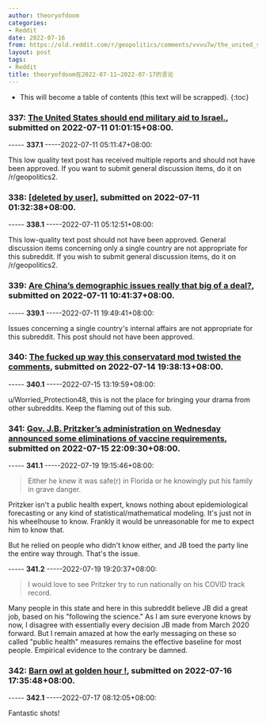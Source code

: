 ```yaml
---
author: theoryofdoom
categories:
- Reddit
date: 2022-07-16
from: https://old.reddit.com/r/geopolitics/comments/vvvu7w/the_united_states_should_end_military_aid_to/
layout: post
tags:
- Reddit
title: theoryofdoom在2022-07-11~2022-07-17的言论
---
```


* This will become a table of contents (this text will be scrapped).
{:toc}

### 337: [The United States should end military aid to Israel.](https://old.reddit.com/r/geopolitics/comments/vvvu7w/the_united_states_should_end_military_aid_to/), submitted on 2022-07-11 01:01:15+08:00.

----- __337.1__ -----2022-07-11 05:11:47+08:00:

This low quality text post has received multiple reports and should not have been approved.  If you want to submit general discussion items, do it on /r/geopolitics2.

### 338: [[deleted by user]](https://old.reddit.com/r/geopolitics/comments/vvwix5/deleted_by_user/), submitted on 2022-07-11 01:32:38+08:00.

----- __338.1__ -----2022-07-11 05:12:51+08:00:

This low-quality text post should not have been approved.  General discussion items concerning only a single country are not appropriate for this subreddit.  If you wish to submit general discussion items, do it on /r/geopolitics2.

### 339: [Are China’s demographic issues really that big of a deal?](https://old.reddit.com/r/geopolitics/comments/vw7ui5/are_chinas_demographic_issues_really_that_big_of/), submitted on 2022-07-11 10:41:37+08:00.

----- __339.1__ -----2022-07-11 19:49:41+08:00:

Issues concerning a single country's internal affairs are not appropriate for this subreddit.  This post should not have been approved.

### 340: [The fucked up way this conservatard mod twisted the comments](https://old.reddit.com/r/Disinfo/comments/vytrml/the_fucked_up_way_this_conservatard_mod_twisted/), submitted on 2022-07-14 19:38:13+08:00.

----- __340.1__ -----2022-07-15 13:19:59+08:00:

u/Worried_Protection48, this is not the place for bringing your drama from other subreddits.  Keep the flaming out of this sub.

### 341: [Gov. J.B. Pritzker’s administration on Wednesday announced some eliminations of vaccine requirements](https://old.reddit.com/r/CoronavirusIllinois/comments/vzpn74/gov_jb_pritzkers_administration_on_wednesday/), submitted on 2022-07-15 22:09:30+08:00.

----- __341.1__ -----2022-07-19 19:15:46+08:00:

> Either he knew it was safe(r) in Florida or he knowingly put his family in grave danger.

Pritzker isn't a public health expert, knows nothing about epidemiological forecasting or any kind of statistical/mathematical modeling.  It's just not in his wheelhouse to know.  Frankly it would be unreasonable for me to expect him to know that.

But he relied on people who didn't know either, and JB toed the party line the entire way through.  That's the issue.

----- __341.2__ -----2022-07-19 19:20:37+08:00:

> I would love to see Pritzker try to run nationally on his COVID track record. 

Many people in this state and here in this subreddit believe JB did a great job, based on his "following the science." As I am sure everyone knows by now, I disagree with essentially every decision JB made from March 2020 forward.  But I remain amazed at how the early messaging on these so called "public health" measures remains the effective baseline for most people.  Empirical evidence to the contrary be damned.

### 342: [Barn owl at golden hour !](https://old.reddit.com/r/BirdPhotography/comments/w0csrg/barn_owl_at_golden_hour/), submitted on 2022-07-16 17:35:48+08:00.

----- __342.1__ -----2022-07-17 08:12:05+08:00:

Fantastic shots!

